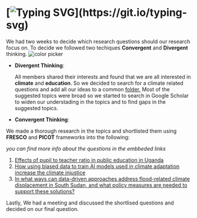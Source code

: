 # [![Typing SVG](https://readme-typing-svg.herokuapp.com?font=Fira+Code&weight=600&size=32&pause=1000&color=318BB6&center=true&width=435&lines=Brainstorming!)](https://git.io/typing-svg)

We had two weeks to decide which research questions should our research focus on.
To decide we followed two techiques __Convergent__ and __Divergent__ thinking.
![color picker](https://tenor.com/en-GB/view/imfrontman-frontman-brainstorming-kancelar-kancelář-gif-27501874)

- __Divergent Thinking__:
  
  All members shared their interests and found that we are all
  interested in __climate__ and __education__. So we decided to search for a
  climate related
  questions and add all our ideas to a common [folder.](https://docs.google.com/document/d/1sP7SEOIk5nfMWbOkqMjhV4sDKyj_dIqOehNsN90ySrw/edit?tab=t.0)
  Most of the suggested topics were broad so we started to search in Google Scholar
   to widen our understading in the topics and to find gaps in the suggested topics.

- __Convergent Thinking__:
  
 We made a thorough research in the topics and shortlisted them using __FRESCO__
 and __PICOT__ frameworks into the following:

 _you can find more info about the
 questions in the embbeded links_
  
1. [Effects of pupil to teacher ratio in public education in Uganda](https://docs.google.com/document/d/15bs8AzCSqWfmRrz06rQ-F2ULBD8CeLPLkVEDemBUevY/edit?tab=t.0)
2. [How using biased data to train AI models used in climate adaptation increase
   the climate injustice](https://docs.google.com/document/d/1jfy25Rc1koCl5yqMPD_XDv6iYLGKxYmePnMLIV8u2lM/edit?tab=t.0)
3. [In what ways can data-driven approaches address flood-related climate
 displacement
in South Sudan, and what policy measures are needed to support these solutions?](https://docs.google.com/document/d/1c0_ZMGa67trNTmx_m-t3Uw6DQcK-8P9TT9M0GwAW8UE/edit?tab=t.0)

Lastly, We had a meeting and discussed the shortlised questions and decided on
our final question.
